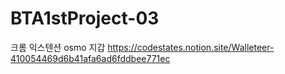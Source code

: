 # BTA1stProject-03
크롬 익스텐션 osmo 지갑
https://codestates.notion.site/Walleteer-410054469d6b41afa6ad6fddbee771ec

